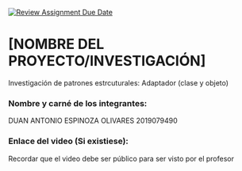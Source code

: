[![Review Assignment Due Date](https://classroom.github.com/assets/deadline-readme-button-22041afd0340ce965d47ae6ef1cefeee28c7c493a6346c4f15d667ab976d596c.svg)](https://classroom.github.com/a/irq-J4vi)
# [NOMBRE DEL PROYECTO/INVESTIGACIÓN]
Investigación de patrones estrcuturales: Adaptador (clase y objeto)
### Nombre y carné de los integrantes:
DUAN ANTONIO ESPINOZA OLIVARES
2019079490

### Enlace del video (Si existiese):
Recordar que el video debe ser público para ser visto por el profesor
